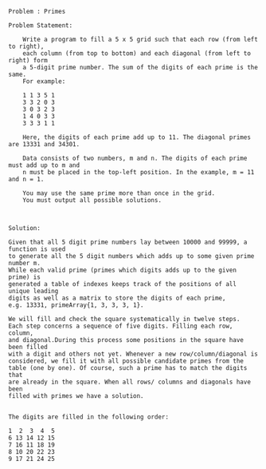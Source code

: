 
	Problem : Primes

	Problem Statement:

		Write a program to fill a 5 x 5 grid such that each row (from left to right), 
		each column (from top to bottom) and each diagonal (from left to right) form 
		a 5-digit prime number. The sum of the digits of each prime is the same. 
		For example:

		1 1 3 5 1
		3 3 2 0 3
		3 0 3 2 3
		1 4 0 3 3
		3 3 3 1 1

		Here, the digits of each prime add up to 11. The diagonal primes are 13331 and 34301.

		Data consists of two numbers, m and n. The digits of each prime must add up to m and 
		n must be placed in the top-left position. In the example, m = 11 and n = 1.

		You may use the same prime more than once in the grid. 
		You must output all possible solutions.



	Solution:

	Given that all 5 digit prime numbers lay between 10000 and 99999, a function is used 
	to generate all the 5 digit numbers which adds up to some given prime number m. 
	While each valid prime (primes which digits adds up to the given prime) is 
	generated a table of indexes keeps track of the positions of all unique leading 
	digits as well as a matrix to store the digits of each prime, 
	e.g. 13331, primeArray{1, 3, 3, 3, 1}.

	We will fill and check the square systematically in twelve steps. 
	Each step concerns a sequence of five digits. Filling each row, column, 
	and diagonal.During this process some positions in the square have been filled 
	with a digit and others not yet. Whenever a new row/column/diagonal is 
	considered, we fill it with all possible candidate primes from the 
	table (one by one). Of course, such a prime has to match the digits that 
	are already in the square. When all rows/ columns and diagonals have been 
	filled with primes we have a solution. 

	
	The digits are filled in the following order:

	1  2  3  4  5
	6 13 14 12 15
	7 16 11 18 19
	8 10 20 22 23
	9 17 21 24 25

